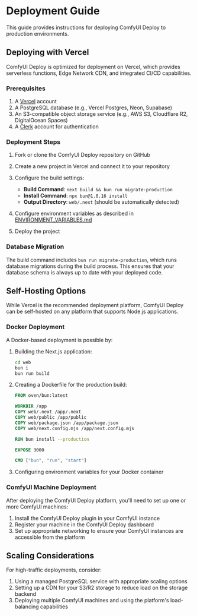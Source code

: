 # Deployment Guide

This guide provides instructions for deploying ComfyUI Deploy to production environments.

## Deploying with Vercel

ComfyUI Deploy is optimized for deployment on Vercel, which provides serverless functions, Edge Network CDN, and integrated CI/CD capabilities.

### Prerequisites

1. A [Vercel](https://vercel.com/) account
2. A PostgreSQL database (e.g., Vercel Postgres, Neon, Supabase)
3. An S3-compatible object storage service (e.g., AWS S3, Cloudflare R2, DigitalOcean Spaces)
4. A [Clerk](https://clerk.dev/) account for authentication

### Deployment Steps

1. Fork or clone the ComfyUI Deploy repository on GitHub

2. Create a new project in Vercel and connect it to your repository

3. Configure the build settings:
   - **Build Command**: `next build && bun run migrate-production`
   - **Install Command**: `npx bun@1.0.16 install`
   - **Output Directory**: `web/.next` (should be automatically detected)

4. Configure environment variables as described in [ENVIRONMENT_VARIABLES.md](./ENVIRONMENT_VARIABLES.md)

5. Deploy the project

### Database Migration

The build command includes `bun run migrate-production`, which runs database migrations during the build process. This ensures that your database schema is always up to date with your deployed code.

## Self-Hosting Options

While Vercel is the recommended deployment platform, ComfyUI Deploy can be self-hosted on any platform that supports Node.js applications.

### Docker Deployment

A Docker-based deployment is possible by:

1. Building the Next.js application:
   ```bash
   cd web
   bun i
   bun run build
   ```

2. Creating a Dockerfile for the production build:
   ```dockerfile
   FROM oven/bun:latest
   
   WORKDIR /app
   COPY web/.next /app/.next
   COPY web/public /app/public
   COPY web/package.json /app/package.json
   COPY web/next.config.mjs /app/next.config.mjs
   
   RUN bun install --production
   
   EXPOSE 3000
   
   CMD ["bun", "run", "start"]
   ```

3. Configuring environment variables for your Docker container

### ComfyUI Machine Deployment

After deploying the ComfyUI Deploy platform, you'll need to set up one or more ComfyUI machines:

1. Install the ComfyUI Deploy plugin in your ComfyUI instance
2. Register your machine in the ComfyUI Deploy dashboard
3. Set up appropriate networking to ensure your ComfyUI instances are accessible from the platform

## Scaling Considerations

For high-traffic deployments, consider:

1. Using a managed PostgreSQL service with appropriate scaling options
2. Setting up a CDN for your S3/R2 storage to reduce load on the storage backend
3. Deploying multiple ComfyUI machines and using the platform's load-balancing capabilities 